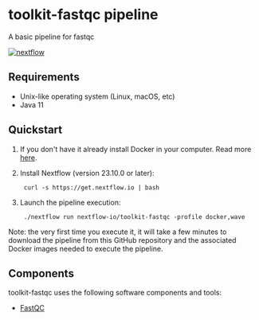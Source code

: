 # toolkit-fastqc pipeline 

A basic pipeline for fastqc

[![nextflow](https://img.shields.io/badge/nextflow-%E2%89%A523.04.0-brightgreen.svg)](http://nextflow.io)


## Requirements 

* Unix-like operating system (Linux, macOS, etc)
* Java 11 

## Quickstart 

1. If you don't have it already install Docker in your computer. Read more [here](https://docs.docker.com/).

2. Install Nextflow (version 23.10.0 or later):
      
        curl -s https://get.nextflow.io | bash

3. Launch the pipeline execution: 

        ./nextflow run nextflow-io/toolkit-fastqc -profile docker,wave
        
	
Note: the very first time you execute it, it will take a few minutes to download the pipeline 
from this GitHub repository and the associated Docker images needed to execute the pipeline.  


## Components 

toolkit-fastqc uses the following software components and tools: 

* [FastQC](https://www.bioinformatics.babraham.ac.uk/projects/fastqc/)

